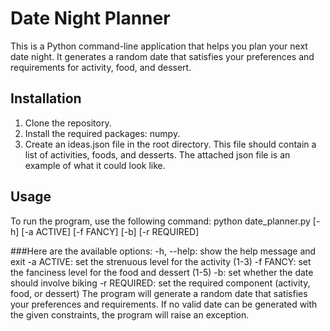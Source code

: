 # Date Night Planner
This is a Python command-line application that helps you plan your next date night. It generates a random date that satisfies your preferences and requirements for activity, food, and dessert.

## Installation
1. Clone the repository.
2. Install the required packages: numpy.
3. Create an ideas.json file in the root directory. This file should contain a list of activities, foods, and desserts. The attached json file is an example of what it could look like. 

## Usage
To run the program, use the following command:
python date_planner.py [-h] [-a ACTIVE] [-f FANCY] [-b] [-r REQUIRED]

###Here are the available options:
-h, --help: show the help message and exit
-a ACTIVE: set the strenuous level for the activity (1-3)
-f FANCY: set the fanciness level for the food and dessert (1-5)
-b: set whether the date should involve biking
-r REQUIRED: set the required component (activity, food, or dessert)
The program will generate a random date that satisfies your preferences and requirements. If no valid date can be generated with the given constraints, the program will raise an exception.
